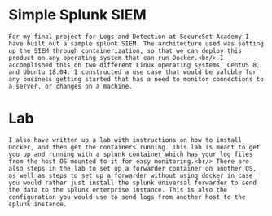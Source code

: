 # Simple Splunk SIEM

	For my final project for Logs and Detection at SecureSet Academy I have built out a simple splunk SIEM. The architecture used was setting up the SIEM through containerization, so that we can deploy this product on any operating system that can run Docker.<br/> I accomplished this on two different Linux operating systems, CentOS 8, and Ubuntu 18.04. I constructed a use case that would be valuble for any business getting started that has a need to monitor connections to a server, or changes on a machine. 

# Lab

	I also have written up a lab with instructions on how to install Docker, and then get the containers running. This lab is meant to get you up and running with a splunk container which has your log files from the host OS mounted to it for easy monitoring.<br/> There are also steps in the lab to set up a forwarder container on another OS, as well as steps to set up a forwarder without using docker in case you would rather just install the splunk universal forwarder to send the data to the splunk enterprise instance. This is also the configuration you would use to send logs from another host to the splunk instance.




